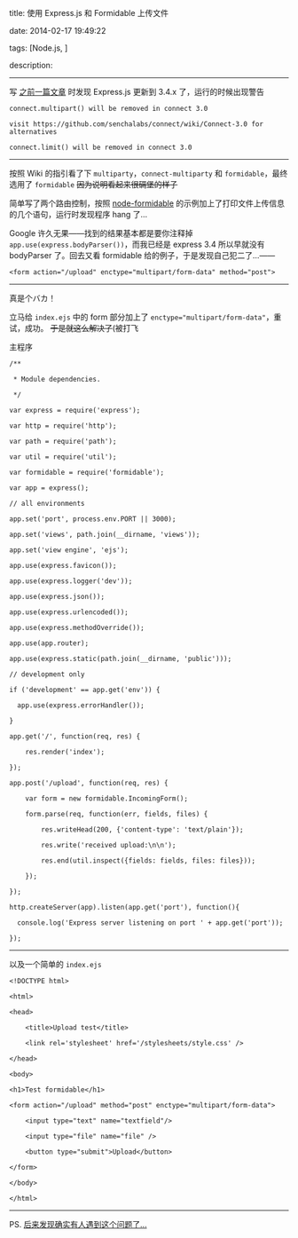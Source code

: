 title: 使用 Express.js 和 Formidable 上传文件

date: 2014-02-17 19:49:22

tags: [Node.js, ]

description: 

---
写 [之前一篇文章](/2014/02/06/directshare-a-simple-file-sharing-using-direct-http-links/) 时发现 Express.js 更新到 3.4.x 了，运行的时候出现警告
    
    
    connect.multipart() will be removed in connect 3.0
    
    visit https://github.com/senchalabs/connect/wiki/Connect-3.0 for alternatives
    
    connect.limit() will be removed in connect 3.0  
  
---  
  
按照 Wiki 的指引看了下 `multiparty`，`connect-multiparty` 和 `formidable`，最终选用了 `formidable` <del>因为说明看起来很碉堡的样子</del>

简单写了两个路由控制，按照 [node-formidable](https://github.com/felixge/node-formidable) 的示例加上了打印文件上传信息的几个语句，运行时发现程序 hang 了…

Google 许久无果——找到的结果基本都是要你注释掉 `app.use(express.bodyParser())`，而我已经是 express 3.4 所以早就没有 bodyParser 了。回去又看 formidable 给的例子，于是发现自己犯二了…——
    
    
    <form action="/upload" enctype="multipart/form-data" method="post">  
  
---  
  
真是个バカ！

立马给 `index.ejs` 中的 form 部分加上了 `enctype="multipart/form-data"`，重试，成功。 <del>于是就这么解决了</del>(被打飞

主程序
    
    
    /**
    
     * Module dependencies.
    
     */
    
    var express = require('express');
    
    var http = require('http');
    
    var path = require('path');
    
    var util = require('util');
    
    var formidable = require('formidable');
    
    var app = express();
    
    // all environments
    
    app.set('port', process.env.PORT || 3000);
    
    app.set('views', path.join(__dirname, 'views'));
    
    app.set('view engine', 'ejs');
    
    app.use(express.favicon());
    
    app.use(express.logger('dev'));
    
    app.use(express.json());
    
    app.use(express.urlencoded());
    
    app.use(express.methodOverride());
    
    app.use(app.router);
    
    app.use(express.static(path.join(__dirname, 'public')));
    
    // development only
    
    if ('development' == app.get('env')) {
    
      app.use(express.errorHandler());
    
    }
    
    app.get('/', function(req, res) {
    
        res.render('index');
    
    });
    
    app.post('/upload', function(req, res) {
    
        var form = new formidable.IncomingForm();
    
        form.parse(req, function(err, fields, files) {
    
            res.writeHead(200, {'content-type': 'text/plain'});
    
            res.write('received upload:\n\n');
    
            res.end(util.inspect({fields: fields, files: files}));
    
        });
    
    });
    
    http.createServer(app).listen(app.get('port'), function(){
    
      console.log('Express server listening on port ' + app.get('port'));
    
    });  
  
---  
  
以及一个简单的 `index.ejs`
    
    
    <!DOCTYPE html>
    
    <html>
    
    <head>
    
        <title>Upload test</title>
    
        <link rel='stylesheet' href='/stylesheets/style.css' />
    
    </head>
    
    <body>
    
    <h1>Test formidable</h1>
    
    <form action="/upload" method="post" enctype="multipart/form-data">
    
        <input type="text" name="textfield"/>
    
        <input type="file" name="file" />
    
        <button type="submit">Upload</button>
    
    </form>
    
    </body>
    
    </html>  
  
---  
  
PS. [后来发现确实有人遇到这个问题了…](http://stackoverflow.com/a/5543851)
